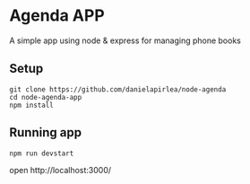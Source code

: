 # Agenda APP

A simple app using node & express for managing phone books

## Setup

```
git clone https://github.com/danielapirlea/node-agenda
cd node-agenda-app
npm install
```

## Running app

```
npm run devstart
```

open http://localhost:3000/